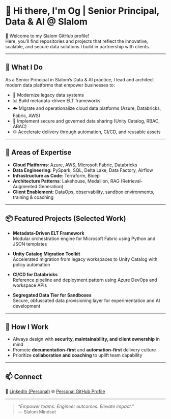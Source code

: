 # 👋 Hi there, I'm Og | Senior Principal, Data & AI @ Slalom

🚀 Welcome to my Slalom GitHub profile!  
Here, you'll find repositories and projects that reflect the innovative, scalable, and secure data solutions I build in partnership with clients.

---

## 💼 What I Do

As a Senior Principal in Slalom’s Data & AI practice, I lead and architect modern data platforms that empower businesses to:

- 🚧 Modernize legacy data systems  
- 📊 Build metadata-driven ELT frameworks  
- ☁️ Migrate and operationalize cloud data platforms (Azure, Databricks, Fabric, AWS)  
- 🔐 Implement secure and governed data sharing (Unity Catalog, RBAC, ABAC)  
- ⚙️ Accelerate delivery through automation, CI/CD, and reusable assets  

---

## 🧠 Areas of Expertise

- **Cloud Platforms**: Azure, AWS, Microsoft Fabric, Databricks  
- **Data Engineering**: PySpark, SQL, Delta Lake, Data Factory, Airflow  
- **Infrastructure as Code**: Terraform, Bicep  
- **Architecture Patterns**: Lakehouse, Medallion, RAG (Retrieval-Augmented Generation)  
- **Client Enablement**: DataOps, observability, sandbox environments, training & coaching  

---

## 📦 Featured Projects (Selected Work)

- **Metadata-Driven ELT Framework**  
  Modular orchestration engine for Microsoft Fabric using Python and JSON templates  

- **Unity Catalog Migration Toolkit**  
  Accelerated migration from legacy workspaces to Unity Catalog with policy automation  

- **CI/CD for Databricks**  
  Reference pipeline and deployment pattern using Azure DevOps and workspace APIs  

- **Segregated Data Tier for Sandboxes**  
  Secure, obfuscated data provisioning layer for experimentation and AI development  

---

## 🤝 How I Work

- Always design with **security, maintainability, and client ownership** in mind  
- Promote **documentation-first** and **automation-first** delivery culture  
- Prioritize **collaboration and coaching** to uplift team capability  

---

## 📫 Connect

🔗 [LinkedIn (Personal)](https://www.linkedin.com/in/ogramos/)
🌐 [Personal GitHub Profile](https://github.com/jamiros)

---

> _“Empower teams. Engineer outcomes. Elevate impact.”_  
— Slalom Mindset
